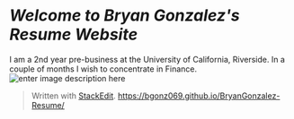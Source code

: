 # *Welcome to Bryan Gonzalez's Resume Website* 
I am a 2nd year pre-business at  the University of California, Riverside. In a couple of months I wish to concentrate in Finance. 
![enter image description here](https://lh3.googleusercontent.com/US55Q2o3kaoEWsvRTR6VJu4Uam6MJVoQjpWxWLwAnqXXkremYmV2rGaLlJQ3XrMIeGbIaD74AiVy "Screenshot")
> Written with [StackEdit](https://stackedit.io/).
https://bgonz069.github.io/BryanGonzalez-Resume/
